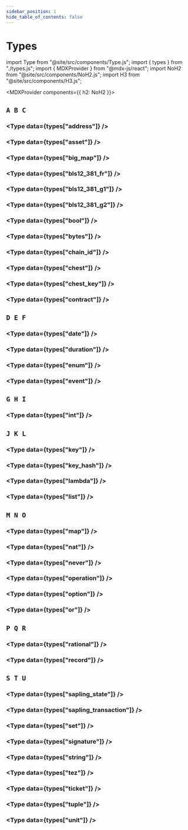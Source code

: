 ```yaml
---
sidebar_position: 1
hide_table_of_contents: false
---
```


# Types

<!-- Custom component -->

import Type from "@site/src/components/Type.js";
import { types } from "./types.js";
import { MDXProvider } from "@mdx-js/react";
import NoH2 from "@site/src/components/NoH2.js";
import H3 from "@site/src/components/H3.js";

<MDXProvider components={{ h2: NoH2 }}>

## `A B C`

<H3 value="address" />

<Type data={types["address"]} />

<H3 value="asset" />

<Type data={types["asset"]} />

<H3 value="big_map" />

<Type data={types["big_map"]} />

<H3 value="bls12_381_fr" />

<Type data={types["bls12_381_fr"]} />

<H3 value="bls12_381_g1" />

<Type data={types["bls12_381_g1"]} />

<H3 value="bls12_381_g2" />

<Type data={types["bls12_381_g2"]} />

<H3 value="bool" />

<Type data={types["bool"]} />

<H3 value="bytes" />

<Type data={types["bytes"]} />

<H3 value="chain_id" />

<Type data={types["chain_id"]} />

<H3 value="chest" />

<Type data={types["chest"]} />

<H3 value="chest_key" />

<Type data={types["chest_key"]} />

<H3 value="contract" />

<Type data={types["contract"]} />

## `D E F`

<H3 value="date" />

<Type data={types["date"]} />

<H3 value="duration" />

<Type data={types["duration"]} />

<H3 value="enum" />

<Type data={types["enum"]} />

<H3 value="event" />

<Type data={types["event"]} />

## `G H I`

<H3 value="int" />

<Type data={types["int"]} />

## `J K L`

<H3 value="key" />

<Type data={types["key"]} />

<H3 value="key_hash" />

<Type data={types["key_hash"]} />

<H3 value="lambda" />

<Type data={types["lambda"]} />

<H3 value="list<T>" />

<Type data={types["list"]} />

## `M N O`

<H3 value="map<K, V>" />

<Type data={types["map"]} />

<H3 value="nat" />

<Type data={types["nat"]} />

<H3 value="never" />

<Type data={types["never"]} />

<H3 value="operation" />

<Type data={types["operation"]} />

<H3 value="option<T>" />

<Type data={types["option"]} />

<H3 value="or<T1, T2>" />

<Type data={types["or"]} />

## `P Q R`

<H3 value="rational" />

<Type data={types["rational"]} />

<H3 value="record" />

<Type data={types["record"]} />

## `S T U`

<H3 value="sapling_state(n)" />

<Type data={types["sapling_state"]} />

<H3 value="sapling_transaction(n)" />

<Type data={types["sapling_transaction"]} />

<H3 value="set" />

<Type data={types["set"]} />

<H3 value="signature" />

<Type data={types["signature"]} />

<H3 value="string" />

<Type data={types["string"]} />

<H3 value="tez" />

<Type data={types["tez"]} />

<H3 value="ticket<T>" />

<Type data={types["ticket"]} />

<H3 value="tuple" />

<Type data={types["tuple"]} />

<H3 value="unit" />

<Type data={types["unit"]} />

</MDXProvider>
